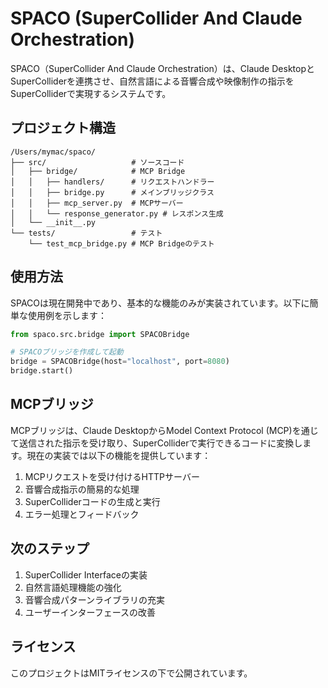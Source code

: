 # SPACO (SuperCollider And Claude Orchestration)

SPACO（SuperCollider And Claude Orchestration）は、Claude DesktopとSuperColliderを連携させ、自然言語による音響合成や映像制作の指示をSuperColliderで実現するシステムです。

## プロジェクト構造

```
/Users/mymac/spaco/
├── src/                   # ソースコード
│   ├── bridge/            # MCP Bridge
│   │   ├── handlers/      # リクエストハンドラー
│   │   ├── bridge.py      # メインブリッジクラス
│   │   ├── mcp_server.py  # MCPサーバー
│   │   └── response_generator.py # レスポンス生成
│   └── __init__.py
└── tests/                 # テスト
    └── test_mcp_bridge.py # MCP Bridgeのテスト
```

## 使用方法

SPACOは現在開発中であり、基本的な機能のみが実装されています。以下に簡単な使用例を示します：

```python
from spaco.src.bridge import SPACOBridge

# SPACOブリッジを作成して起動
bridge = SPACOBridge(host="localhost", port=8080)
bridge.start()
```

## MCPブリッジ

MCPブリッジは、Claude DesktopからModel Context Protocol (MCP)を通じて送信された指示を受け取り、SuperColliderで実行できるコードに変換します。現在の実装では以下の機能を提供しています：

1. MCPリクエストを受け付けるHTTPサーバー
2. 音響合成指示の簡易的な処理
3. SuperColliderコードの生成と実行
4. エラー処理とフィードバック

## 次のステップ

1. SuperCollider Interfaceの実装
2. 自然言語処理機能の強化
3. 音響合成パターンライブラリの充実
4. ユーザーインターフェースの改善

## ライセンス

このプロジェクトはMITライセンスの下で公開されています。
